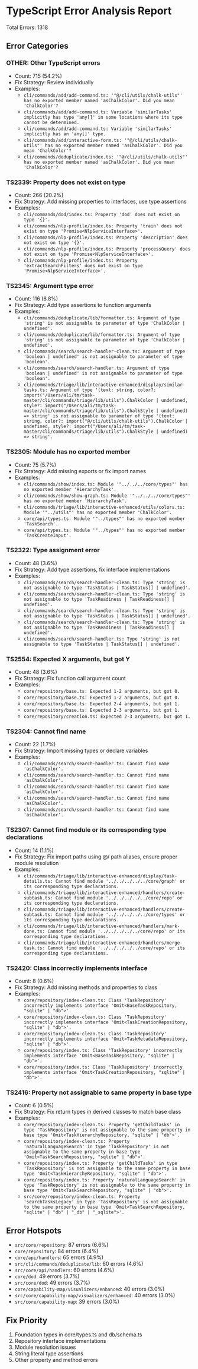 # TypeScript Error Analysis Report

Total Errors: 1318

## Error Categories

### OTHER: Other TypeScript errors
- Count: 715 (54.2%)
- Fix Strategy: Review individually
- Examples:
  - `cli/commands/add/add-command.ts: '"@/cli/utils/chalk-utils"' has no exported member named 'asChalkColor'. Did you mean 'ChalkColor'?`
  - `cli/commands/add/add-command.ts: Variable 'similarTasks' implicitly has type 'any[]' in some locations where its type cannot be determined.`
  - `cli/commands/add/add-command.ts: Variable 'similarTasks' implicitly has an 'any[]' type.`
  - `cli/commands/add/interactive-form.ts: '"@/cli/utils/chalk-utils"' has no exported member named 'asChalkColor'. Did you mean 'ChalkColor'?`
  - `cli/commands/deduplicate/index.ts: '"@/cli/utils/chalk-utils"' has no exported member named 'asChalkColor'. Did you mean 'ChalkColor'?`

### TS2339: Property does not exist on type
- Count: 266 (20.2%)
- Fix Strategy: Add missing properties to interfaces, use type assertions
- Examples:
  - `cli/commands/dod/index.ts: Property 'dod' does not exist on type '{}'.`
  - `cli/commands/nlp-profile/index.ts: Property 'train' does not exist on type 'Promise<NlpServiceInterface>'.`
  - `cli/commands/nlp-profile/index.ts: Property 'description' does not exist on type '{}'.`
  - `cli/commands/nlp-profile/index.ts: Property 'processQuery' does not exist on type 'Promise<NlpServiceInterface>'.`
  - `cli/commands/nlp-profile/index.ts: Property 'extractSearchFilters' does not exist on type 'Promise<NlpServiceInterface>'.`

### TS2345: Argument type error
- Count: 116 (8.8%)
- Fix Strategy: Add type assertions to function arguments
- Examples:
  - `cli/commands/deduplicate/lib/formatter.ts: Argument of type 'string' is not assignable to parameter of type 'ChalkColor | undefined'.`
  - `cli/commands/deduplicate/lib/formatter.ts: Argument of type 'string' is not assignable to parameter of type 'ChalkColor | undefined'.`
  - `cli/commands/search/search-handler-clean.ts: Argument of type 'boolean | undefined' is not assignable to parameter of type 'boolean'.`
  - `cli/commands/search/search-handler.ts: Argument of type 'boolean | undefined' is not assignable to parameter of type 'boolean'.`
  - `cli/commands/triage/lib/interactive-enhanced/display/similar-tasks.ts: Argument of type '(text: string, color?: import("/Users/ali/tm/task-master/cli/commands/triage/lib/utils").ChalkColor | undefined, style?: import("/Users/ali/tm/task-master/cli/commands/triage/lib/utils").ChalkStyle | undefined) => string' is not assignable to parameter of type '(text: string, color?: import("@/cli/utils/chalk-utils").ChalkColor | undefined, style?: import("/Users/ali/tm/task-master/cli/commands/triage/lib/utils").ChalkStyle | undefined) => string'.`

### TS2305: Module has no exported member
- Count: 75 (5.7%)
- Fix Strategy: Add missing exports or fix import names
- Examples:
  - `cli/commands/show/index.ts: Module '"../../../core/types"' has no exported member 'HierarchyTask'.`
  - `cli/commands/show/show-graph.ts: Module '"../../../core/types"' has no exported member 'HierarchyTask'.`
  - `cli/commands/triage/lib/interactive-enhanced/utils/colors.ts: Module '"../utils"' has no exported member 'ChalkColor'.`
  - `core/api/types.ts: Module '"../types"' has no exported member 'TaskSearch'.`
  - `core/api/types.ts: Module '"../types"' has no exported member 'TaskCreateInput'.`

### TS2322: Type assignment error
- Count: 48 (3.6%)
- Fix Strategy: Add type assertions, fix interface implementations
- Examples:
  - `cli/commands/search/search-handler-clean.ts: Type 'string' is not assignable to type 'TaskStatus | TaskStatus[] | undefined'.`
  - `cli/commands/search/search-handler-clean.ts: Type 'string' is not assignable to type 'TaskReadiness | TaskReadiness[] | undefined'.`
  - `cli/commands/search/search-handler-clean.ts: Type 'string' is not assignable to type 'TaskStatus | TaskStatus[] | undefined'.`
  - `cli/commands/search/search-handler-clean.ts: Type 'string' is not assignable to type 'TaskReadiness | TaskReadiness[] | undefined'.`
  - `cli/commands/search/search-handler.ts: Type 'string' is not assignable to type 'TaskStatus | TaskStatus[] | undefined'.`

### TS2554: Expected X arguments, but got Y
- Count: 48 (3.6%)
- Fix Strategy: Fix function call argument count
- Examples:
  - `core/repository/base.ts: Expected 1-2 arguments, but got 0.`
  - `core/repository/base.ts: Expected 1-2 arguments, but got 0.`
  - `core/repository/base.ts: Expected 2-4 arguments, but got 1.`
  - `core/repository/base.ts: Expected 2-3 arguments, but got 1.`
  - `core/repository/creation.ts: Expected 2-3 arguments, but got 1.`

### TS2304: Cannot find name
- Count: 22 (1.7%)
- Fix Strategy: Import missing types or declare variables
- Examples:
  - `cli/commands/search/search-handler.ts: Cannot find name 'asChalkColor'.`
  - `cli/commands/search/search-handler.ts: Cannot find name 'asChalkColor'.`
  - `cli/commands/search/search-handler.ts: Cannot find name 'asChalkColor'.`
  - `cli/commands/search/search-handler.ts: Cannot find name 'asChalkColor'.`
  - `cli/commands/search/search-handler.ts: Cannot find name 'asChalkColor'.`

### TS2307: Cannot find module or its corresponding type declarations
- Count: 14 (1.1%)
- Fix Strategy: Fix import paths using @/ path aliases, ensure proper module resolution
- Examples:
  - `cli/commands/triage/lib/interactive-enhanced/display/task-details.ts: Cannot find module '../../../../../core/graph' or its corresponding type declarations.`
  - `cli/commands/triage/lib/interactive-enhanced/handlers/create-subtask.ts: Cannot find module '../../../../../core/repo' or its corresponding type declarations.`
  - `cli/commands/triage/lib/interactive-enhanced/handlers/create-subtask.ts: Cannot find module '../../../../../core/types' or its corresponding type declarations.`
  - `cli/commands/triage/lib/interactive-enhanced/handlers/mark-done.ts: Cannot find module '../../../../../core/repo' or its corresponding type declarations.`
  - `cli/commands/triage/lib/interactive-enhanced/handlers/merge-task.ts: Cannot find module '../../../../../core/repo' or its corresponding type declarations.`

### TS2420: Class incorrectly implements interface
- Count: 8 (0.6%)
- Fix Strategy: Add missing methods and properties to class
- Examples:
  - `core/repository/index-clean.ts: Class 'TaskRepository' incorrectly implements interface 'Omit<BaseTaskRepository, "sqlite" | "db">'.`
  - `core/repository/index-clean.ts: Class 'TaskRepository' incorrectly implements interface 'Omit<TaskCreationRepository, "sqlite" | "db">'.`
  - `core/repository/index-clean.ts: Class 'TaskRepository' incorrectly implements interface 'Omit<TaskMetadataRepository, "sqlite" | "db">'.`
  - `core/repository/index.ts: Class 'TaskRepository' incorrectly implements interface 'Omit<BaseTaskRepository, "sqlite" | "db">'.`
  - `core/repository/index.ts: Class 'TaskRepository' incorrectly implements interface 'Omit<TaskCreationRepository, "sqlite" | "db">'.`

### TS2416: Property not assignable to same property in base type
- Count: 6 (0.5%)
- Fix Strategy: Fix return types in derived classes to match base class
- Examples:
  - `core/repository/index-clean.ts: Property 'getChildTasks' in type 'TaskRepository' is not assignable to the same property in base type 'Omit<TaskHierarchyRepository, "sqlite" | "db">'.`
  - `core/repository/index-clean.ts: Property 'naturalLanguageSearch' in type 'TaskRepository' is not assignable to the same property in base type 'Omit<TaskSearchRepository, "sqlite" | "db">'.`
  - `core/repository/index.ts: Property 'getChildTasks' in type 'TaskRepository' is not assignable to the same property in base type 'Omit<TaskHierarchyRepository, "sqlite" | "db">'.`
  - `core/repository/index.ts: Property 'naturalLanguageSearch' in type 'TaskRepository' is not assignable to the same property in base type 'Omit<TaskSearchRepository, "sqlite" | "db">'.`
  - `src/core/repository/index-clean.ts: Property 'searchTasksLegacy' in type 'TaskRepository' is not assignable to the same property in base type 'Omit<TaskSearchRepository, "sqlite" | "db" | "_db" | "_sqlite">'.`

## Error Hotspots

- `src/core/repository`: 87 errors (6.6%)
- `core/repository`: 84 errors (6.4%)
- `core/api/handlers`: 65 errors (4.9%)
- `src/cli/commands/deduplicate/lib`: 60 errors (4.6%)
- `src/core/api/handlers`: 60 errors (4.6%)
- `core/dod`: 49 errors (3.7%)
- `src/core/dod`: 49 errors (3.7%)
- `core/capability-map/visualizers/enhanced`: 40 errors (3.0%)
- `src/core/capability-map/visualizers/enhanced`: 40 errors (3.0%)
- `src/core/capability-map`: 39 errors (3.0%)

## Fix Priority

1. Foundation types in core/types.ts and db/schema.ts
2. Repository interface implementations
3. Module resolution issues
4. String literal type assertions
5. Other property and method errors
